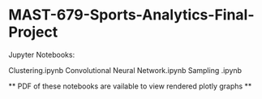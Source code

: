 # MAST-679-Sports-Analytics-Final-Project

Jupyter Notebooks:

Clustering.ipynb
Convolutional Neural Network.ipynb
Sampling .ipynb

** PDF of these notebooks are vailable to view rendered plotly graphs **
